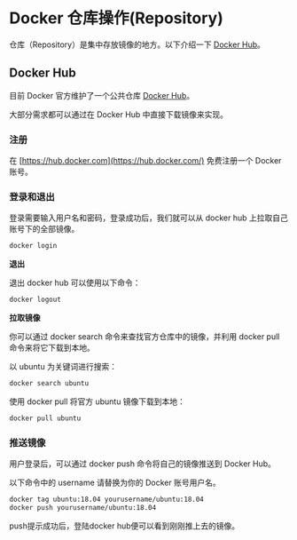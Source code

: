 # Docker 仓库操作(Repository)

仓库（Repository）是集中存放镜像的地方。以下介绍一下 [Docker Hub](https://hub.docker.com/)。

## Docker Hub

目前 Docker 官方维护了一个公共仓库 [Docker Hub](https://hub.docker.com/)。

大部分需求都可以通过在 Docker Hub 中直接下载镜像来实现。

### 注册

在 [https://hub.docker.com](https://hub.docker.com/) 免费注册一个 Docker 账号。

### 登录和退出

登录需要输入用户名和密码，登录成功后，我们就可以从 docker hub 上拉取自己账号下的全部镜像。

```bash
docker login
```

**退出**

退出 docker hub 可以使用以下命令：

```bash
docker logout
```

**拉取镜像**

你可以通过 docker search 命令来查找官方仓库中的镜像，并利用 docker pull 命令来将它下载到本地。

以 ubuntu 为关键词进行搜索：

```bash
docker search ubuntu
```

使用 docker pull 将官方 ubuntu 镜像下载到本地：

```bash
docker pull ubuntu 
```

### 推送镜像

用户登录后，可以通过 docker push 命令将自己的镜像推送到 Docker Hub。

以下命令中的 username 请替换为你的 Docker 账号用户名。

```bash
docker tag ubuntu:18.04 yourusername/ubuntu:18.04
docker push yourusername/ubuntu:18.04
```

push提示成功后，登陆docker hub便可以看到刚刚推上去的镜像。